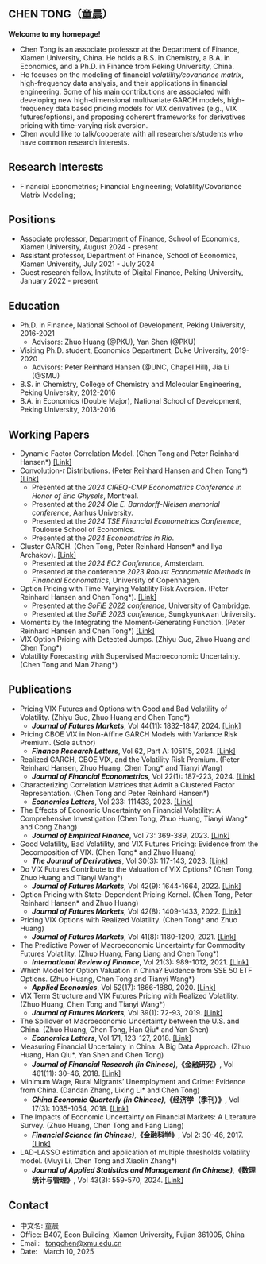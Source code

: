 ## CHEN TONG（童晨）

**Welcome to my homepage!**
- Chen Tong is an associate professor at the Department of Finance, Xiamen University, China. He holds a B.S. in Chemistry, a B.A. in Economics, and a Ph.D. in Finance from Peking University, China.
- He focuses on the modeling of financial <em>volatility/covariance matrix</em>, high-frequency data analysis, and their applications in financial engineering. Some of his main contributions are associated with developing new high-dimensional multivariate GARCH models, high-frequency data based pricing models for VIX derivatives (e.g., VIX futures/options), and proposing coherent frameworks for derivatives pricing with time-varying risk aversion.
- Chen would like to talk/cooperate with all researchers/students who have common research interests.

## Research Interests
-  Financial Econometrics; Financial Engineering; Volatility/Covariance Matrix Modeling;

## Positions
- Associate professor, Department of Finance, School of Economics, Xiamen University, August 2024 - present
- Assistant professor, Department of Finance, School of Economics, Xiamen University, July 2021 - July 2024
- Guest research fellow, Institute of Digital Finance, Peking University, January 2022 - present

## Education
- Ph.D. in Finance, National School of Development, Peking University, 2016-2021
  - Advisors: Zhuo Huang (@PKU), Yan Shen (@PKU)
- Visiting Ph.D. student, Economics Department, Duke University, 2019-2020
  - Advisors: Peter Reinhard Hansen (@UNC, Chapel Hill), Jia Li (@SMU)
- B.S. in Chemistry, College of Chemistry and Molecular Engineering, Peking University, 2012-2016
- B.A. in Economics (Double Major), National School of Development, Peking University, 2013-2016

## Working Papers
- Dynamic Factor Correlation Model. (Chen Tong and Peter Reinhard Hansen*) [[Link]](https://arxiv.org/abs/2503.01080)
- Convolution-<em>t</em> Distributions. (Peter Reinhard Hansen and Chen Tong*) [[Link]](https://arxiv.org/abs/2404.00864)
  - Presented at the <em>2024 CIREQ-CMP Econometrics Conference in Honor of Eric Ghysels</em>, Montreal.
  - Presented at the <em>2024 Ole E. Barndorff-Nielsen memorial conference</em>, Aarhus University.
  - Presented at the <em>2024 TSE Financial Econometrics Conference</em>, Toulouse School of Economics.
  - Presented at the <em>2024 Econometrics in Rio</em>.
- Cluster GARCH. (Chen Tong, Peter Reinhard Hansen* and Ilya Archakov). [[Link]](https://arxiv.org/abs/2406.06860)
  - Presented at the <em>2024 EC2 Conference</em>, Amsterdam.
  - Presented at the conference <em>2023 Robust Econometric Methods in Financial Econometrics</em>, University of Copenhagen.
- Option Pricing with Time-Varying Volatility Risk Aversion. (Peter Reinhard Hansen and Chen Tong*). [[Link]](https://arxiv.org/abs/2204.06943)
  - Presented at the <em>SoFiE 2022 conference</em>, University of Cambridge.
  - Presented at the <em>SoFiE 2023 conference</em>, Sungkyunkwan University.
- Moments by the Integrating the Moment-Generating Function. (Peter Reinhard Hansen and Chen Tong*) [[Link]](https://arxiv.org/abs/2404.00864)
- VIX Option Pricing with Detected Jumps. (Zhiyu Guo, Zhuo Huang and Chen Tong*)
- Volatility Forecasting with Supervised Macroeconomic Uncertainty. (Chen Tong and Man Zhang*)

## Publications
- Pricing VIX Futures and Options with Good and Bad Volatility of Volatility. (Zhiyu Guo, Zhuo Huang and Chen Tong*)
  - <em><strong>Journal of Futures Markets</strong></em>, Vol 44(11): 1832-1847, 2024.  [[Link]](https://doi.org/10.1002/fut.22545)
- Pricing CBOE VIX in Non-Affine GARCH Models with Variance Risk Premium. (Sole author)
  - <em><strong>Finance Research Letters</strong></em>, Vol 62, Part A: 105115, 2024. [[Link]](https://doi.org/10.1016/j.frl.2024.105115)
- Realized GARCH, CBOE VIX, and the Volatility Risk Premium. (Peter Reinhard Hansen, Zhuo Huang, Chen Tong* and Tianyi Wang)
  - <em><strong>Journal of Financial Econometrics</strong></em>, Vol 22(1): 187-223, 2024. [[Link]](https://doi.org/10.1093/jjfinec/nbac033)
- Characterizing Correlation Matrices that Admit a Clustered Factor Representation. (Chen Tong and Peter Reinhard Hansen*)  
  - <em><strong>Economics Letters</strong></em>, Vol 233: 111433, 2023. [[Link]](https://doi.org/10.1016/j.econlet.2023.111433)
- The Effects of Economic Uncertainty on Financial Volatility: A Comprehensive Investigation (Chen Tong, Zhuo Huang, Tianyi Wang* and Cong Zhang)
  - <em><strong>Journal of Empirical Finance</strong></em>, Vol 73: 369-389, 2023. [[Link]](https://doi.org/10.1016/j.jempfin.2023.08.004)
- Good Volatility, Bad Volatility, and VIX Futures Pricing: Evidence from the Decomposition of VIX. (Chen Tong* and Zhuo Huang) 
  - <em><strong>The Journal of Derivatives</strong></em>, Vol 30(3): 117-143, 2023. [[Link]](https://doi.org/10.3905/jod.2022.1.174)
- Do VIX Futures Contribute to the Valuation of VIX Options? (Chen Tong, Zhuo Huang and Tianyi Wang*)
  - <em><strong>Journal of Futures Markets</strong></em>, Vol 42(9): 1644-1664, 2022. [[Link]](http://doi.org/10.1002/fut.22278)
- Option Pricing with State-Dependent Pricing Kernel. (Chen Tong, Peter Reinhard Hansen* and Zhuo Huang) 
  - <em><strong>Journal of Futures Markets</strong></em>, Vol 42(8): 1409-1433, 2022. [[Link]](http://doi.org/10.1002/fut.22338)
- Pricing VIX Options with Realized Volatility. (Chen Tong* and Zhuo Huang) 
  - <em><strong>Journal of Futures Markets</strong></em>, Vol 41(8): 1180-1200, 2021. [[Link]](http://doi.org/10.1002/fut.22201)
- The Predictive Power of Macroeconomic Uncertainty for Commodity Futures Volatility. (Zhuo Huang, Fang Liang and Chen Tong*)
  - <em><strong>International Review of Finance</strong></em>, Vol 21(3): 989-1012, 2021. [[Link]](http://doi.org/10.1111/irfi.12310)
- Which Model for Option Valuation in China? Evidence from SSE 50 ETF Options. (Zhuo Huang, Chen Tong and Tianyi Wang*)
  - <em><strong>Applied Economics</strong></em>, Vol 52(17): 1866-1880, 2020. [[Link]](http://doi.org/10.1080/00036846.2019.1679348)
- VIX Term Structure and VIX Futures Pricing with Realized Volatility. (Zhuo Huang, Chen Tong and Tianyi Wang*) 
  - <em><strong>Journal of Futures  Markets</strong></em>, Vol 39(1): 72-93, 2019. [[Link]](http://doi.org/10.1002/fut.21955)
- The Spillover of Macroeconomic Uncertainty between the U.S. and China. (Zhuo Huang, Chen Tong, Han Qiu* and Yan Shen)
  - <em><strong>Economics Letters</strong></em>, Vol 171, 123-127, 2018. [[Link]](http://doi.org/10.1016/j.econlet.2018.07.018)
- Measuring Financial Uncertainty in China: A Big Data Approach. (Zhuo Huang, Han Qiu*, Yan Shen and Chen Tong)
  - <em><strong>Journal of Financial Research (in Chinese)</strong></em>,<strong>《金融研究》</strong>, Vol 461(11): 30-46, 2018. [[Link]](http://www.jryj.org.cn/CN/Y2018/V461/I11/30)
- Minimum Wage, Rural Migrants&rsquo; Unemployment and Crime: Evidence from China. (Dandan Zhang, Lixing Li* and Chen Tong)
  - <em><strong>China Economic Quarterly (in Chinese)</strong></em>,<strong>《经济学（季刊）》</strong>, Vol 17(3): 1035-1054, 2018. [[Link]](http://ccj.pku.edu.cn/jjx/CN/10.13821/j.cnki.ceq.2018.02.08)
- The Impacts of Economic Uncertainty on Financial Markets: A Literature Survey. (Zhuo Huang, Chen Tong and Fang Liang) 
  - <em><strong>Financial Science (in Chinese)</strong></em>,<strong>《金融科学》</strong>, Vol 2: 30-46, 2017. [[Link]](https://jrkx.chinajournal.net.cn/WKH/WebPublication/paperDigest.aspx?paperID=61f0916e-1a3f-4029-a4e2-0e8e53669a88)
- LAD-LASSO estimation and application of multiple thresholds volatility model. (Muyi Li, Chen Tong and Xiaolin Zhang*)
  - <em><strong>Journal of Applied Statistics and Management (in Chinese)</strong></em>,<strong>《数理统计与管理》</strong>, Vol 43(3): 559-570, 2024. [[Link]](http://sltj.chinajournal.net.cn/WKB2/WebPublication/paperDigest.aspx?paperID=8893ec39-e126-4433-ad26-4d6f37fa16ab)

## Contact
- 中文名: 童晨 <br />
- Office: B407, Econ Building, Xiamen University, Fujian 361005, China <br />
- Email: &nbsp; tongchen@xmu.edu.cn <br />
- Date: &nbsp; March 10, 2025
